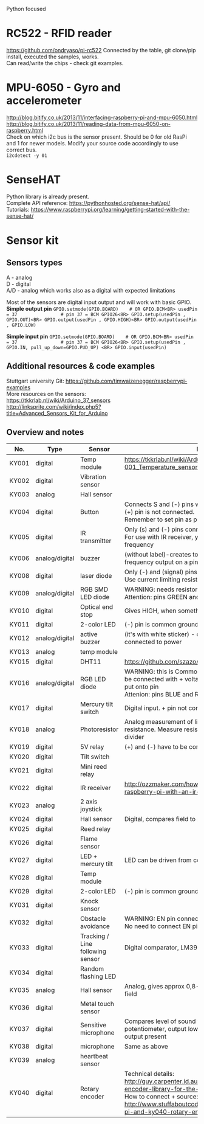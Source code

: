 Python focused

# RC522 - RFID reader
https://github.com/ondryaso/pi-rc522
Connected by the table, git clone/pip install, executed the samples, works.<BR>
Can read/write the chips - check git examples.

# MPU-6050 - Gyro and accelerometer
http://blog.bitify.co.uk/2013/11/interfacing-raspberry-pi-and-mpu-6050.html <BR>
http://blog.bitify.co.uk/2013/11/reading-data-from-mpu-6050-on-raspberry.html <BR>
Check on which i2c bus is the sensor present. Should be 0 for old RasPi and 1 for newer models. 
Modify your source code accordingly to use correct bus.<BR>
`i2cdetect -y 01`

# SenseHAT
Python library is already present.<BR>
Complete API reference: https://pythonhosted.org/sense-hat/api/ <BR>
Tutorials: https://www.raspberrypi.org/learning/getting-started-with-the-sense-hat/

# Sensor kit
## Sensors types
A - analog<BR>
D - digital<BR>
A/D - analog which works also as a digital with expected limitations

Most of the sensors are digital input output and will work with basic GPIO.
**Simple output pin**
`GPIO.setmode(GPIO.BOARD)    # OR GPIO.BCM<BR>
usedPin = 37                # pin 37 = BCM GPIO26<BR>
GPIO.setup(usedPin , GPIO.OUT)<BR>
GPIO.output(usedPin , GPIO.HIGH)<BR>
GPIO.output(usedPin , GPIO.LOW)`

**Simple input pin**
`GPIO.setmode(GPIO.BOARD)    # OR GPIO.BCM<BR>
usedPin = 37                # pin 37 = BCM GPIO26<BR>
GPIO.setup(usedPin , GPIO.IN, pull_up_down=GPIO.PUD_UP) <BR>
GPIO.input(usedPin) `


## Additional resources & code examples
Stuttgart university Git: https://github.com/timwaizenegger/raspberrypi-examples  <BR>
More resources on the sensors: <BR>
https://tkkrlab.nl/wiki/Arduino_37_sensors <BR>
http://linksprite.com/wiki/index.php5?title=Advanced_Sensors_Kit_for_Arduino <BR>

## Overview and notes
| No. | Type | Sensor | Notes
| --- | --- | --- | ----
| KY001| digital| Temp module| https://tkkrlab.nl/wiki/Arduino_KY-001_Temperature_sensor_module
| KY002| digital| Vibration sensor| 
| KY003| analog| Hall sensor| 
| KY004| digital| Button| Connects S and (-) pins when pressed. <BR> (+) pin is not connected. <BR> Remember to set pin as pull-up.
| KY005| digital| IR transmitter| Only (s) and (-) pins connected. Use resistor! <BR> For use with IR receiver, you have to generate proper frequency
| KY006| analog/digital| buzzer| (without label)-creates tones, you have to create frequency output on a pin
| KY008| digital| laser diode| Only (-) and (signal) pins connected.  <BR> Use current limiting resistor!
| KY009| analog/digital| RGB SMD LED diode| WARNING: needs resistors! <BR> Attention: pins GREEN and RED swapped
| KY010| digital| Optical end stop| Gives HIGH, when something blocks the light
| KY011| digital| 2-color LED| (-) pin is common ground (cathode)
| KY012| analog/digital| active buzzer| (it's with white sticker) - creates sound when connected to power
| KY013| analog| temp module| 
| KY015| digital| DHT11| https://github.com/szazo/DHT11_Python
| KY016| analog/digital| RGB LED diode| WARNING: this is Common Anode diode, so pin (-) is to be connected with + voltage, diode is lit when LOW is put onto pin <BR> Attenion: pins BLUE and RED swapped
| KY017| digital| Mercury tilt switch| Digital input. + pin not connected
| KY018| analog| Photoresistor| Analog measurement of light intensity, changes resistance. Measure resistance and design voltage divider
| KY019| digital| 5V relay| (+) and (-) have to be connected, when S is pull up
| KY020| digital| Tilt switch| 
| KY021| digital| Mini reed relay| 
| KY022| digital| IR receiver| http://ozzmaker.com/how-to-control-the-gpio-on-a-raspberry-pi-with-an-ir-remote/
| KY023| analog| 2 axis joystick| 
| KY024| digital| Hall sensor| Digital, compares field to preset level
| KY025| digital| Reed relay| 
| KY026| digital| Flame sensor| 
| KY027| digital| LED + mercury tilt| LED can be driven from controller or by tilt of sensor.
| KY028| digital| Temp module| 
| KY029| digital| 2-color LED| (-) pin is common ground (cathode)
| KY031| digital| Knock sensor| 
| KY032| digital| Obstacle avoidance| WARNING: EN pin connected directly to GND <BR> No need to connect EN pin
| KY033| digital| Tracking / Line following sensor| Digital comparator, LM393
| KY034| digital| Random flashing LED| 
| KY035| analog| Hall sensor| Analog, gives approx 0,8-2,5 V according to magnetic field
| KY036| digital| Metal touch sensor| 
| KY037| digital| Sensitive microphone| Compares level of sound with level set by potentiometer, output low when sound is louder. Analog output present
| KY038| digital| microphone| Same as above
| KY039| analog| heartbeat sensor| 
| KY040| digital| Rotary encoder| Technical details: http://guy.carpenter.id.au/gaugette/2013/01/14/rotary-encoder-library-for-the-raspberry-pi/ <BR> How to connect + source: http://www.stuffaboutcode.com/2015/05/raspberry-pi-and-ky040-rotary-encoder.html

